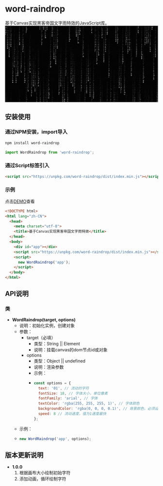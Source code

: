 # word-raindrop

基于Canvas实现黑客帝国文字雨特效的JavaScript库。
![demo](data/demo.gif)

## 安装使用

### 通过NPM安装，import导入

``` bash
npm install word-raindrop
```
``` javascript
import WordRaindrop from 'word-raindrop';
```

### 通过Script标签引入

``` html
<script src="https://unpkg.com/word-raindrop/dist/index.min.js"></script>
```
### 示例

点击[DEMO](https://imkch.github.io/word-raindrop/examples/index.html)查看
``` html
<!DOCTYPE html>
<html lang="zh-CN">
  <head>
    <meta charset="utf-8">
    <title>基于Canvas实现黑客帝国文字雨特效</title>
  </head>
  <body>
    <div id="app"></div>
    <script src="https://unpkg.com/word-raindrop/dist/index.min.js"></script>
    <script>
      new WordRaindrop('app');
    </script>
  </body>
</html>
```

## API说明

### 类

- **WordRaindrop(target, options)**
  - 说明：初始化实例，创建对象
  - 参数：
    - target（必填）
      - 类型：String || Element
      - 说明：挂载canvas的dom节点id或对象
    - options
      - 类型：Object || undefined
      - 说明：渲染参数
      - 示例：
      - ```javascript
        const options = {
          text: '01', // 流动的字符
          fontSize: 18, // 字体大小，单位像素
          fontFamily: 'arial', // 字体
          textColor: 'rgba(255, 255, 255, 1)', // 字体颜色
          backgroundColor: 'rgba(0, 0, 0, 0.1)', // 背景颜色，必须设置透明度
          speed: 8 // 流动速度，值为1速度最快
        };
        ```
  - 示例：
  - ```javascript
    new WordRaindrop('app', options);
    ```

## 版本更新说明

- **1.0.0**
  1. 根据画布大小绘制初始字符
  2. 添加动画，循环绘制字符

